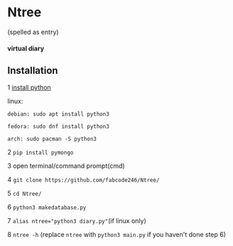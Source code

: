 # Ntree
(spelled as entry)
#### virtual diary

## Installation
1 [install python](https://python.org/)

  linux:

    debian: sudo apt install python3

    fedora: sudo dnf install python3

    arch: sudo pacman -S python3

2 `pip install pymongo`

3 open terminal/command prompt(cmd)

4 `git clone https://github.com/fabcode246/Ntree/`

5 `cd Ntree/`

6 `python3 makedatabase.py`

7 `alias ntree="python3 diary.py"`(if linux only)

8 `ntree -h` (replace `ntree` with `python3 main.py` if you haven't done step 6)

